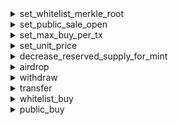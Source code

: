 


  
<details>
  
<summary>set_whitelist_merkle_root</summary>
  
**Implicit args**

```rust
syscall_ptr(felt*)
pedersen_ptr(HashBuiltin*)
range_check_ptr
```  
**Explicit args**

```rust
whitelist_merkle_root(felt)
```  
**Returns**

```rust

```  
</details>
  
<details>
  
<summary>set_public_sale_open</summary>
  
**Implicit args**

```rust
syscall_ptr(felt*)
pedersen_ptr(HashBuiltin*)
range_check_ptr
```  
**Explicit args**

```rust
public_sale_open(felt)
```  
**Returns**

```rust

```  
</details>
  
<details>
  
<summary>set_max_buy_per_tx</summary>
  
**Implicit args**

```rust
syscall_ptr(felt*)
pedersen_ptr(HashBuiltin*)
range_check_ptr
```  
**Explicit args**

```rust
max_buy_per_tx(felt)
```  
**Returns**

```rust

```  
</details>
  
<details>
  
<summary>set_unit_price</summary>
  
**Implicit args**

```rust
syscall_ptr(felt*)
pedersen_ptr(HashBuiltin*)
range_check_ptr
```  
**Explicit args**

```rust
unit_price(Uint256)
```  
**Returns**

```rust

```  
</details>
  
<details>
  
<summary>decrease_reserved_supply_for_mint</summary>
  
**Implicit args**

```rust
syscall_ptr(felt*)
pedersen_ptr(HashBuiltin*)
range_check_ptr
```  
**Explicit args**

```rust
slots(Uint256)
```  
**Returns**

```rust

```  
</details>
  
<details>
  
<summary>airdrop</summary>
  
**Implicit args**

```rust
syscall_ptr(felt*)
pedersen_ptr(HashBuiltin*)
range_check_ptr
```  
**Explicit args**

```rust
to(felt)
quantity(felt)
```  
**Returns**

```rust
success(felt)
```  
</details>
  
<details>
  
<summary>withdraw</summary>
  
**Implicit args**

```rust
syscall_ptr(felt*)
pedersen_ptr(HashBuiltin*)
range_check_ptr
```  
**Explicit args**

```rust

```  
**Returns**

```rust
success(felt)
```  
</details>
  
<details>
  
<summary>transfer</summary>
  
**Implicit args**

```rust
syscall_ptr(felt*)
pedersen_ptr(HashBuiltin*)
range_check_ptr
```  
**Explicit args**

```rust
token_address(felt)
recipient(felt)
amount(Uint256)
```  
**Returns**

```rust
success(felt)
```  
</details>
  
<details>
  
<summary>whitelist_buy</summary>
  
**Implicit args**

```rust
syscall_ptr(felt*)
pedersen_ptr(HashBuiltin*)
range_check_ptr
```  
**Explicit args**

```rust
success(felt)
```  
**Returns**

```rust

```  
</details>
  
<details>
  
<summary>public_buy</summary>
  
**Implicit args**

```rust
syscall_ptr(felt*)
pedersen_ptr(HashBuiltin*)
range_check_ptr
```  
**Explicit args**

```rust
quantity(felt)
```  
**Returns**

```rust
success(felt)
```  
</details>

